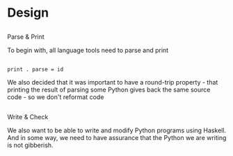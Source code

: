 # Design

##

Parse & Print

<div class="notes">
To begin with, all language tools need to parse and print
</div >

##

`print . parse = id`

<div class="notes">
We also decided that it was important to have a round-trip property - that printing the
result of parsing some Python gives back the same source code - so we don't reformat code
</div >

##

Write & Check 

<div class="notes">
We also want to be able to write and modify Python programs using Haskell. And in some way,
we need to have assurance that the Python we are writing is not gibberish.
</div >
